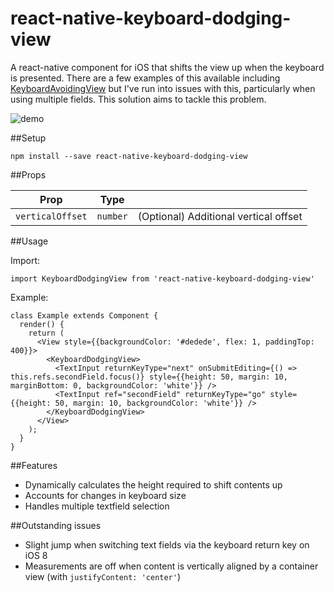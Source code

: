 # react-native-keyboard-dodging-view

A react-native component for iOS that shifts the view up when the keyboard is presented. There are a few examples of this available including [KeyboardAvoidingView](https://facebook.github.io/react-native/releases/next/docs/keyboardavoidingview.html) but I've run into issues with this, particularly when using multiple fields. This solution aims to tackle this problem.

![demo](https://github.com/shaddeen/react-native-keyboard-dodging-view/blob/master/img/demo.gif)

##Setup

`npm install --save react-native-keyboard-dodging-view`

##Props

| Prop  | Type  |  |
|---|---|---|
| `verticalOffset`  | `number`  | (Optional) Additional vertical offset  |

##Usage

Import:
```
import KeyboardDodgingView from 'react-native-keyboard-dodging-view'
```
Example:
```
class Example extends Component {
  render() {
    return (
      <View style={{backgroundColor: '#dedede', flex: 1, paddingTop: 400}}>
        <KeyboardDodgingView>
          <TextInput returnKeyType="next" onSubmitEditing={() => this.refs.secondField.focus()} style={{height: 50, margin: 10, marginBottom: 0, backgroundColor: 'white'}} />
          <TextInput ref="secondField" returnKeyType="go" style={{height: 50, margin: 10, backgroundColor: 'white'}} />
        </KeyboardDodgingView>
      </View>
    );
  }
}
```

##Features
 - Dynamically calculates the height required to shift contents up
 - Accounts for changes in keyboard size
 - Handles multiple textfield selection

##Outstanding issues
 - Slight jump when switching text fields via the keyboard return key on iOS 8
 - Measurements are off when content is vertically aligned by a container view (with `justifyContent: 'center'`)
